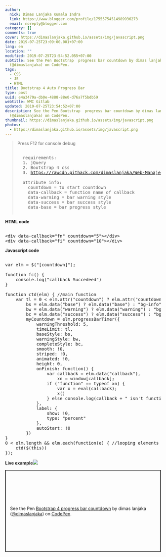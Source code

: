 ```yaml
---
author:
  nick: Dimas Lanjaka Kumala Indra
  link: https://www.blogger.com/profile/17555754514989936273
  email: noreply@blogger.com
category: []
comments: true
cover: https://dimaslanjaka.github.io/assets/img/javascript.png
date: 2019-07-25T23:09:00.001+07:00
lang: en
location: ""
modified: 2019-07-25T23:54:52.055+07:00
subtitle: See the Pen Bootstrap  progress bar countdown by dimas lanjaka
  (@dimaslanjaka) on CodePen.
tags:
  - CSS
  - JS
  - HTML
title: Bootstrap 4 Auto Progress Bar
type: post
uuid: e4a3479a-db0e-4888-88e0-d76a7f5bdb59
webtitle: WMI Gitlab
updated: 2019-07-25T23:54:52+07:00
description: See the Pen Bootstrap  progress bar countdown by dimas lanjaka
  (@dimaslanjaka) on CodePen.
thumbnail: https://dimaslanjaka.github.io/assets/img/javascript.png
photos:
  - https://dimaslanjaka.github.io/assets/img/javascript.png
---
```


<blockquote>  Press F12 for console debug    <br>  <pre type="Info"><br>  requirements:<br>  1. jQuery<br>  2. Bootstrap 4 css<br>  3. <a href="https://rawcdn.githack.com/dimaslanjaka/Web-Manajemen/f3dfa14a3848a8282eb39b1e2f01e1d6e62d7c44/js/jquery.progressBarTimer.min.js" rel="noopener noreferer nofollow">https://rawcdn.githack.com/dimaslanjaka/Web-Manajemen/f3dfa14a3848a8282eb39b1e2f01e1d6e62d7c44/js/jquery.progressBarTimer.min.js</a> Read <a href="https://web-manajemen.blogspot.com/2019/07/cara-defer-loading-javascript.html" target="_blank" rel="follow">How to async defer CSS JS perfectly</a><br>  <br>  attribute info:<br>    countdown = to start countdown<br>    data-callback = function name of callback<br>    data-warning = bar warning style <br>    data-success = bar success style<br>    data-base = bar progress style<br>  </pre></blockquote><b>HTML code</b><pre type="HTML"><br>&lt;div data-callback="fn" countdown="5"&gt;&lt;/div&gt;<br>&lt;div data-callback="fi" countdown="10"&gt;&lt;/div&gt;<br></pre><b>Javascript code</b><pre type="JS"><br>var elm = $("[countdown]"); <br><br>function fc() {<br>    console.log("callback Succedeed")<br>}<br><br>function ctd(elm) { //main function<br>    var tl = 0 &lt; elm.attr("countdown") ? elm.attr("countdown") : 5,<br>        bs = elm.data("base") ? elm.data("base") : "bg-info",<br>        bw = elm.data("warning") ? elm.data("warning") : "bg-danger",<br>        bc = elm.data("success") ? elm.data("success") : "bg-success",<br>        myCountdown = elm.progressBarTimer({<br>            warningThreshold: 5,<br>            timeLimit: tl,<br>            baseStyle: bs,<br>            warningStyle: bw,<br>            completeStyle: bc,<br>            smooth: !0,<br>            striped: !0,<br>            animated: !0,<br>            height: 0,<br>            onFinish: function() {<br>                var callback = elm.data("callback"),<br>                    xn = window[callback];<br>                if ("function" == typeof xn) {<br>                    var x = eval(callback);<br>                    x()<br>                } else console.log(callback + " isn't function ")<br>            },<br>            label: {<br>                show: !0,<br>                type: "percent"<br>            },<br>            autoStart: !0<br>        })<br>}<br>0 &lt; elm.length &amp;&amp; elm.each(function(e) { //looping elements with attribute countdown<br>    ctd($(this))<br>});<br></pre> <b>Live example</b><img src="https://dimaslanjaka.github.io/assets/img/javascript.png"><p class="codepen" data-height="265" data-theme-id="0" data-default-tab="js,result" data-user="dimaslanjaka" data-slug-hash="oKLOrB" style="height: 265px; box-sizing: border-box; display: flex; align-items: center; justify-content: center; border: 2px solid; margin: 1em 0; padding: 1em;" data-pen-title="Bootstrap 4 progress bar countdown">  <span>See the Pen <a href="https://codepen.io/dimaslanjaka/pen/oKLOrB/" rel="noopener noreferer nofollow">  Bootstrap 4 progress bar countdown</a> by dimas lanjaka (<a href="https://codepen.io/dimaslanjaka" rel="noopener noreferer nofollow">@dimaslanjaka</a>)   on <a href="https://codepen.io" rel="noopener noreferer nofollow">CodePen</a>.</span></p><script async="" src="https://static.codepen.io/assets/embed/ei.js"></script>